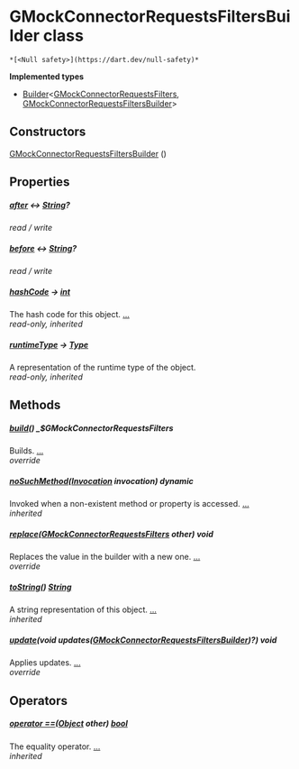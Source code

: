 


# GMockConnectorRequestsFiltersBuilder class






    *[<Null safety>](https://dart.dev/null-safety)*






**Implemented types**

- [Builder](https://pub.dev/documentation/built_value/8.1.3/built_value/Builder-class.html)&lt;[GMockConnectorRequestsFilters](../third_party_yonomi_graphql_schema_schema.docs.schema.gql/GMockConnectorRequestsFilters-class.md), [GMockConnectorRequestsFiltersBuilder](../third_party_yonomi_graphql_schema_schema.docs.schema.gql/GMockConnectorRequestsFiltersBuilder-class.md)>





## Constructors

[GMockConnectorRequestsFiltersBuilder](../third_party_yonomi_graphql_schema_schema.docs.schema.gql/GMockConnectorRequestsFiltersBuilder/GMockConnectorRequestsFiltersBuilder.md) ()

    


## Properties

##### [after](../third_party_yonomi_graphql_schema_schema.docs.schema.gql/GMockConnectorRequestsFiltersBuilder/after.md) &#8596; [String](https://api.flutter.dev/flutter/dart-core/String-class.html)?



   
_read / write_



##### [before](../third_party_yonomi_graphql_schema_schema.docs.schema.gql/GMockConnectorRequestsFiltersBuilder/before.md) &#8596; [String](https://api.flutter.dev/flutter/dart-core/String-class.html)?



   
_read / write_



##### [hashCode](https://api.flutter.dev/flutter/dart-core/Object/hashCode.html) &#8594; [int](https://api.flutter.dev/flutter/dart-core/int-class.html)



The hash code for this object. [...](https://api.flutter.dev/flutter/dart-core/Object/hashCode.html)  
_read-only, inherited_



##### [runtimeType](https://api.flutter.dev/flutter/dart-core/Object/runtimeType.html) &#8594; [Type](https://api.flutter.dev/flutter/dart-core/Type-class.html)



A representation of the runtime type of the object.   
_read-only, inherited_




## Methods

##### [build](../third_party_yonomi_graphql_schema_schema.docs.schema.gql/GMockConnectorRequestsFiltersBuilder/build.md)() _$GMockConnectorRequestsFilters



Builds. [...](../third_party_yonomi_graphql_schema_schema.docs.schema.gql/GMockConnectorRequestsFiltersBuilder/build.md)  
_override_



##### [noSuchMethod](https://api.flutter.dev/flutter/dart-core/Object/noSuchMethod.html)([Invocation](https://api.flutter.dev/flutter/dart-core/Invocation-class.html) invocation) dynamic



Invoked when a non-existent method or property is accessed. [...](https://api.flutter.dev/flutter/dart-core/Object/noSuchMethod.html)  
_inherited_



##### [replace](../third_party_yonomi_graphql_schema_schema.docs.schema.gql/GMockConnectorRequestsFiltersBuilder/replace.md)([GMockConnectorRequestsFilters](../third_party_yonomi_graphql_schema_schema.docs.schema.gql/GMockConnectorRequestsFilters-class.md) other) void



Replaces the value in the builder with a new one. [...](../third_party_yonomi_graphql_schema_schema.docs.schema.gql/GMockConnectorRequestsFiltersBuilder/replace.md)  
_override_



##### [toString](https://api.flutter.dev/flutter/dart-core/Object/toString.html)() [String](https://api.flutter.dev/flutter/dart-core/String-class.html)



A string representation of this object. [...](https://api.flutter.dev/flutter/dart-core/Object/toString.html)  
_inherited_



##### [update](../third_party_yonomi_graphql_schema_schema.docs.schema.gql/GMockConnectorRequestsFiltersBuilder/update.md)(void updates([GMockConnectorRequestsFiltersBuilder](../third_party_yonomi_graphql_schema_schema.docs.schema.gql/GMockConnectorRequestsFiltersBuilder-class.md))?) void



Applies updates. [...](../third_party_yonomi_graphql_schema_schema.docs.schema.gql/GMockConnectorRequestsFiltersBuilder/update.md)  
_override_




## Operators

##### [operator ==](https://api.flutter.dev/flutter/dart-core/Object/operator_equals.html)([Object](https://api.flutter.dev/flutter/dart-core/Object-class.html) other) [bool](https://api.flutter.dev/flutter/dart-core/bool-class.html)



The equality operator. [...](https://api.flutter.dev/flutter/dart-core/Object/operator_equals.html)  
_inherited_











